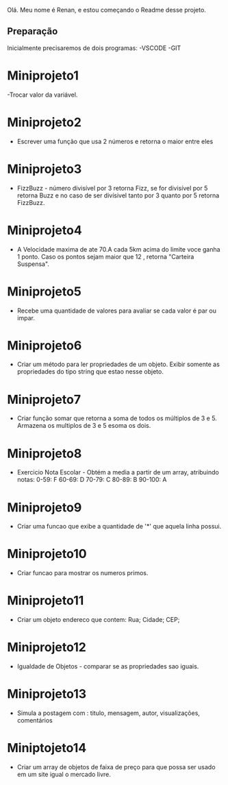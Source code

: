 Olá. Meu nome é Renan, e estou começando o Readme desse projeto.

## Preparação
Inicialmente precisaremos de dois programas:
-VSCODE
-GIT
 
 # Miniprojeto1 

 -Trocar valor da variável.

 # Miniprojeto2

 - Escrever uma função que usa 2 números e retorna o maior entre eles

 # Miniprojeto3

 - FizzBuzz - número divisível por 3 retorna Fizz, se for divisível por 5 retorna Buzz e 
   no caso de ser divísivel tanto por 3 quanto por 5 retorna FizzBuzz.
 
 # Miniprojeto4

 - A Velocidade maxima de ate 70.A cada 5km acima do limite voce ganha 1 ponto.
   Caso os pontos sejam maior que 12 , retorna "Carteira Suspensa".

 # Miniprojeto5

 - Recebe uma quantidade de valores para avaliar  se cada valor é par ou impar.

 # Miniprojeto6

 - Criar um método para ler propriedades de um objeto. Exibir somente as propriedades do tipo 
 string que estao nesse objeto.

 # Miniprojeto7

 - Criar função somar que retorna a soma de todos os múltiplos de 3 e 5. Armazena os 
   multiplos de 3 e 5 esoma os dois.

 # Miniprojeto8

 - Exercicio Nota Escolar - Obtém a media a partir de um array, atribuindo notas:
   0-59: F
   60-69: D
   70-79: C
   80-89: B
   90-100: A

 # Miniprojeto9

 - Criar uma funcao que exibe a quantidade de '*' que aquela linha possui.

 # Miniprojeto10

 - Criar funcao para mostrar os numeros primos.

 # Miniprojeto11

 - Criar um objeto endereco que contem:
   Rua; Cidade; CEP; 
   
 # Miniprojeto12

 - Igualdade de Objetos - comparar se as propriedades sao iguais.

 # Miniprojeto13

 - Simula a postagem com :
   titulo, mensagem, autor, visualizações, comentários

 # Miniptojeto14

 - Criar um array de objetos de faixa de preço para que possa ser usado em um site igual o mercado livre.



